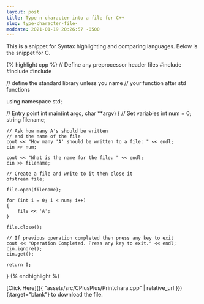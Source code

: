 ```yaml
---
layout: post
title: Type n character into a file for C++
slug: type-character-file-
moddate: 2021-01-19 20:26:57 -0500
---
```


This is a snippet for Syntax highlighting and comparing languages.
Below is the snippet for C.

{% highlight cpp %}
// Define any preprocessor header files
#include <iostream>
#include <fstream>
#include <string>

// define the standard library unless you name
// your function after std functions

using namespace std;

// Entry point
int main(int argc, char **argv)
{
    // Set variables
    int num = 0;
    string filename;

    // Ask how many A's should be written
    // and the name of the file
    cout << "How many 'A' should be written to a file: " << endl;
    cin >> num;

    cout << "What is the name for the file: " << endl;
    cin >> filename;

    // Create a file and write to it then close it
    ofstream file;

    file.open(filename);

    for (int i = 0; i < num; i++)
    {
        file << 'A';
    }

    file.close();

    // If previous operation completed then press any key to exit
    cout << "Operation Completed. Press any key to exit." << endl;
    cin.ignore();
    cin.get();

    return 0;
}
{% endhighlight %}

[Click Here]({{ "assets/src/CPlusPlus/Printchara.cpp" | relative_url }}){:target="blank"} to download the file.
